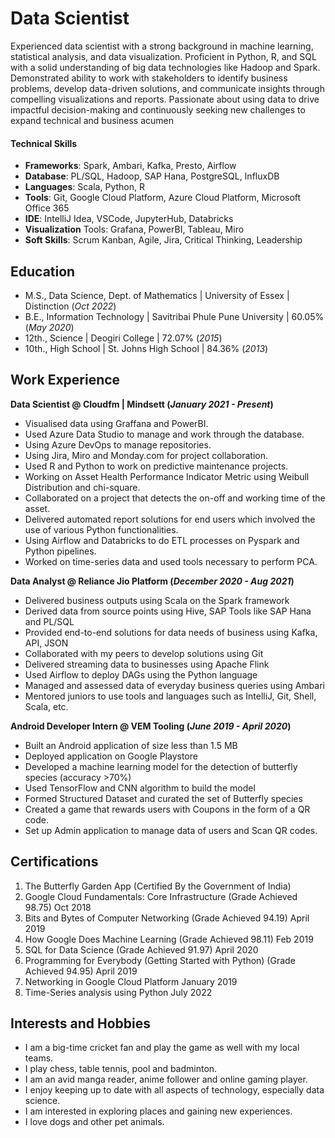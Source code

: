 # Data Scientist

Experienced data scientist with a strong background in machine learning, statistical analysis, and data visualization. Proficient in Python, R,
and SQL with a solid understanding of big data technologies like Hadoop and Spark. Demonstrated ability to work with stakeholders to
identify business problems, develop data-driven solutions, and communicate insights through compelling visualizations and reports.
Passionate about using data to drive impactful decision-making and continuously seeking new challenges to expand technical and business
acumen

#### Technical Skills

 - **Frameworks**: Spark, Ambari, Kafka, Presto, Airflow
 - **Database**: PL/SQL, Hadoop, SAP Hana, PostgreSQL, InfluxDB
 - **Languages**: Scala, Python, R
 - **Tools**: Git, Google Cloud Platform, Azure Cloud Platform, Microsoft Office 365
 - **IDE**: IntelliJ Idea, VSCode, JupyterHub, Databricks
 - **Visualization** Tools: Grafana, PowerBI, Tableau, Miro
 - **Soft Skills**: Scrum Kanban, Agile, Jira, Critical Thinking, Leadership

## Education	

- M.S., Data Science, Dept. of Mathematics	| University of Essex | Distinction (_Oct 2022_)	 			        		
- B.E., Information Technology | Savitribai Phule Pune University | 60.05% (_May 2020_)
- 12th., Science | Deogiri College | 72.07% (_2015_)
- 10th., High School | St. Johns High School | 84.36% (_2013_)

## Work Experience

**Data Scientist @ Cloudfm | Mindsett (_January 2021 - Present_)**
- Visualised data using Graffana and PowerBI.
- Used Azure Data Studio to manage and work through the database.
- Using Azure DevOps to manage repositories.
- Using Jira, Miro and Monday.com for project collaboration.
- Used R and Python to work on predictive maintenance projects.
- Working on Asset Health Performance Indicator Metric using Weibull Distribution and chi-square.
- Collaborated on a project that detects the on-off and working time of the asset.
- Delivered automated report solutions for end users which involved the use of various Python functionalities.
- Using Airflow and Databricks to do ETL processes on Pyspark and Python pipelines.
- Worked on time-series data and used tools necessary to perform PCA.

**Data Analyst @ Reliance Jio Platform (_December 2020 - Aug 2021_)**
-	Delivered business outputs using Scala on the Spark framework
-	Derived data from source points using Hive, SAP Tools like SAP Hana and PL/SQL
-	Provided end-to-end solutions for data needs of business using Kafka, API, JSON
-	Collaborated with my peers to develop solutions using Git 
-	Delivered streaming data to businesses using Apache Flink 
-	Used Airflow to deploy DAGs using the Python language
-	Managed and assessed data of everyday business queries using Ambari 
-	Mentored juniors to use tools and languages such as IntelliJ, Git, Shell, Scala, etc.

**Android Developer Intern @ VEM Tooling (_June 2019 - April 2020_)**
-	Built an Android application of size less than 1.5 MB
-	Deployed application on Google Playstore
-	Developed a machine learning model for the detection of butterfly species (accuracy >70%)
-	Used TensorFlow and CNN algorithm to build the model
-	Formed Structured Dataset and curated the set of Butterfly species
-	Created a game that rewards users with Coupons in the form of a QR code.
- Set up Admin application to manage data of users and Scan QR codes.

## Certifications
1. The Butterfly Garden App (Certified By the Government of India)
2. Google Cloud Fundamentals: Core Infrastructure (Grade Achieved 98.75)	Oct 2018
3. Bits and Bytes of Computer Networking (Grade Achieved 94.19)	April 2019
4. How Google Does Machine Learning (Grade Achieved 98.11)	Feb 2019
5. SQL for Data Science (Grade Achieved 91.97)	April 2020
6. Programming for Everybody (Getting Started with Python) (Grade Achieved 94.95)	April 2019
7. Networking in Google Cloud Platform	January 2019
8. Time-Series analysis using Python	July 2022

## Interests and Hobbies
- I am a big-time cricket fan and play the game as well with my local teams.
-	I play chess, table tennis, pool and badminton.
-	I am an avid manga reader, anime follower and online gaming player. 
-	I enjoy keeping up to date with all aspects of technology, especially data science.
-	I am interested in exploring places and gaining new experiences.
-	I love dogs and other pet animals.  

